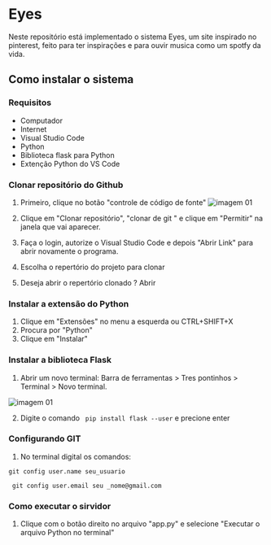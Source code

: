 # Eyes
Neste repositório está implementado o sistema Eyes, um site inspirado no pinterest, feito para ter inspirações e para ouvir musica como um spotfy da vida.


## Como instalar o sistema 
### Requisitos
- Computador
- Internet
- Visual Studio Code 
- Python
- Biblioteca flask para Python
- Extenção Python do VS Code

### Clonar repositório do Github
1. Primeiro, clique no botão "controle de código de fonte"
![imagem 01](readme-img/codigo-fonte.PNG)

2. Clique em "Clonar repositório", "clonar de git " e  clique em "Permitir" na janela que vai aparecer.

3. Faça o login, autorize o Visual Studio Code e depois "Abrir Link" para abrir novamente o programa.

4.  Escolha o repertório do projeto para clonar

5. Deseja abrir o repertório clonado ? Abrir

### Instalar a extensão do Python
1. Clique em "Extensões" no menu a esquerda ou CTRL+SHIFT+X
2. Procura por "Python"
3. Clique em "Instalar"

### Instalar a biblioteca Flask
1. Abrir um novo terminal: Barra de ferramentas > Tres pontinhos > Terminal > Novo terminal.

![imagem 01](readme-img\terminal.PNG)

2. Digite o comando  ` pip install flask --user` e precione enter 

### Configurando  GIT 
1. No terminal digital os comandos: 

`git config user.name seu_usuario`

` git config user.email seu _nome@gmail.com`

### Como executar o sirvidor
1. Clique com o botão direito no arquivo "app.py" e selecione "Executar o arquivo Python no terminal"
